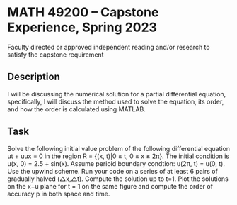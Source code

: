 # MATH 49200 – Capstone Experience, Spring 2023
Faculty directed or approved independent reading and/or research to satisfy the capstone requirement

## Description
I will be discussing the numerical solution for a partial differential equation, specifically, I will discuss the method used to solve the equation, its order, and how the order is calculated using MATLAB. 

## Task
Solve the following initial value problem of the following differential equation ut + uux = 0 in the region R = {(x, t)|0 ≤ t, 0 ≤ x ≤ 2π}. The initial condition is u(x, 0) = 2.5 + sin(x). Assume perioid boundary condtion: u(2π, t) = u(0, t). Use the upwind scheme. Run your code on a series of at least 6 pairs of gradually halved (△x,△t). Compute the solution up to t=1. Plot the solutions on the x−u plane for t = 1 on the same figure and compute the order of accuracy p in both space and time.

